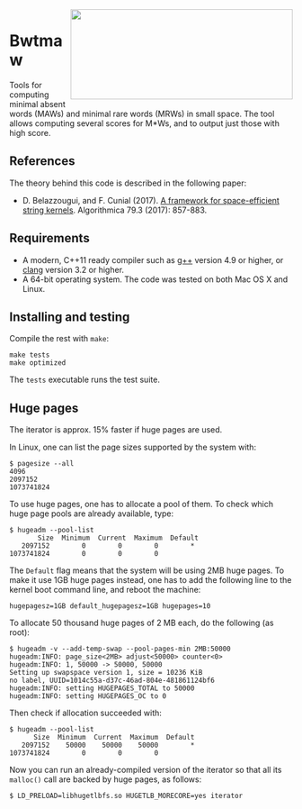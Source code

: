 <img align="right" src="./logo.png" width="395" height="160"/>

# Bwtmaw

Tools for computing minimal absent words (MAWs) and minimal rare words (MRWs) in small space. The tool allows computing several scores for M\*Ws, and to output just those with high score.

References
------------

The theory behind this code is described in the following paper:

* D. Belazzougui, and F. Cunial (2017). [A framework for space-efficient string kernels](https://link.springer.com/article/10.1007/s00453-017-0286-4). Algorithmica 79.3 (2017): 857-883.

Requirements
------------

* A modern, C++11 ready compiler such as [g++](https://gcc.gnu.org) version 4.9 or higher, or [clang](https://clang.llvm.org) version 3.2 or higher.
* A 64-bit operating system. The code was tested on both Mac OS X and Linux.

Installing and testing
------------

Compile the rest with `make`:

```
make tests
make optimized
```

The `tests` executable runs the test suite.

Huge pages
----------

The iterator is approx. 15% faster if huge pages are used. 

In Linux, one can list the page sizes supported by the system with:
```
$ pagesize --all
4096
2097152
1073741824
```

To use huge pages, one has to allocate a pool of them. To check which huge page pools are already available, type:
```
$ hugeadm --pool-list
       Size  Minimum  Current  Maximum  Default
   2097152        0        0        0        *       
1073741824        0        0        0        
```

The `Default` flag means that the system will be using 2MB huge pages. To make it use 1GB huge pages instead, one has to add the following line to the kernel boot command line, and reboot the machine:
```
hugepagesz=1GB default_hugepagesz=1GB hugepages=10
```

To allocate 50 thousand huge pages of 2 MB each, do the following (as root):
```
$ hugeadm -v --add-temp-swap --pool-pages-min 2MB:50000
hugeadm:INFO: page_size<2MB> adjust<50000> counter<0>
hugeadm:INFO: 1, 50000 -> 50000, 50000
Setting up swapspace version 1, size = 10236 KiB
no label, UUID=1014c55a-d37c-46ad-804e-481861124bf6
hugeadm:INFO: setting HUGEPAGES_TOTAL to 50000
hugeadm:INFO: setting HUGEPAGES_OC to 0
```

Then check if allocation succeeded with:
```
$ hugeadm --pool-list
      Size  Minimum  Current  Maximum  Default
   2097152    50000    50000    50000        *
1073741824        0        0        0         
```

Now you can run an already-compiled version of the iterator so that all its `malloc()` call are backed by huge pages, as follows:
```
$ LD_PRELOAD=libhugetlbfs.so HUGETLB_MORECORE=yes iterator
```
